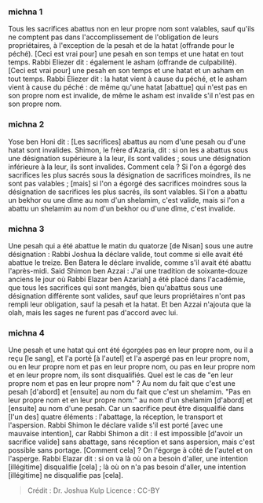 
### michna 1
Tous les sacrifices abattus non en leur propre nom sont valables, sauf qu'ils ne comptent pas dans l'accomplissement de l'obligation de leurs propriétaires, à l'exception de la pesah et de la hatat (offrande pour le péché). [Ceci est vrai pour] une pesah en son temps et une hatat en tout temps. Rabbi Eliezer dit : également le asham (offrande de culpabilité). [Ceci est vrai pour] une pesah en son temps et une hatat et un asham en tout temps. Rabbi Eliezer dit : la hatat vient à cause du péché, et le asham vient à cause du péché : de même qu'une hatat [abattue] qui n'est pas en son propre nom est invalide, de même le asham est invalide s'il n'est pas en son propre nom.

### michna 2
Yose ben Honi dit : [Les sacrifices] abattus au nom d'une pesah ou d'une hatat sont invalides. Shimon, le frère d'Azaria, dit : si on les a abattus sous une désignation supérieure à la leur, ils sont valides ; sous une désignation inférieure à la leur, ils sont invalides. Comment cela ? Si l'on a égorgé des sacrifices les plus sacrés sous la désignation de sacrifices moindres, ils ne sont pas valables ; [mais] si l'on a égorgé des sacrifices moindres sous la désignation de sacrifices les plus sacrés, ils sont valables. Si l'on a abattu un bekhor ou une dîme au nom d'un shelamim, c'est valide, mais si l'on a abattu un shelamim au nom d'un bekhor ou d'une dîme, c'est invalide.

### michna 3
Une pesah qui a été abattue le matin du quatorze [de Nisan] sous une autre désignation : Rabbi Joshua la déclare valide, tout comme si elle avait été abattue le treize. Ben Batera le déclare invalide, comme s'il avait été abattu l'après-midi. Said Shimon ben Azzai : J'ai une tradition de soixante-douze anciens le jour où Rabbi Elazar ben Azariah] a été placé dans l'académie, que tous les sacrifices qui sont mangés, bien qu'abattus sous une désignation différente sont valides, sauf que leurs propriétaires n'ont pas rempli leur obligation, sauf la pesah et la hatat. Et ben Azzai n'ajouta que la olah, mais les sages ne furent pas d'accord avec lui.

### michna 4
Une pesah et une hatat qui ont été égorgées pas en leur propre nom, ou il a reçu [le sang], et l'a porté [à l'autel] et l'a aspergé pas en leur propre nom, ou en leur propre nom et pas en leur propre nom, ou pas en leur propre nom et en leur propre nom, ils sont disqualifiés. Quel est le cas de "en leur propre nom et pas en leur propre nom" ? Au nom du fait que c'est une pesah [d'abord] et [ensuite] au nom du fait que c'est un shelamim. "Pas en leur propre nom et en leur propre nom:" au nom d'un shelamim [d'abord] et [ensuite] au nom d'une pesah. Car un sacrifice peut être disqualifié dans [l'un des] quatre éléments : l'abattage, la réception, le transport et l'aspersion. Rabbi Shimon le déclare valide s'il est porté [avec une mauvaise intention], car Rabbi Shimon a dit : il est impossible [d'avoir un sacrifice valide] sans abattage, sans réception et sans aspersion, mais c'est possible sans portage. [Comment cela] ? On l'égorge à côté de l'autel et on l'asperge. Rabbi Elazar dit : si on va là où on a besoin d'aller, une intention [illégitime] disqualifie [cela] ; là où on n'a pas besoin d'aller, une intention [illégitime] ne disqualifie pas [cela].

>Crédit : Dr. Joshua Kulp
>Licence : CC-BY